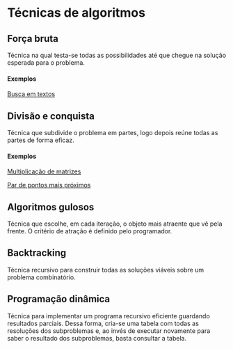 # Técnicas de algoritmos

## Força bruta

Técnica na qual testa-se todas as possibilidades até que chegue na solução esperada para o problema.

#### Exemplos

[Busca em textos](https://github.com/ianbandrade/LAB-III_Algorithms/tree/master/src/Forca_bruta/Busca_em_textos)

## Divisão e conquista

Técnica que subdivide o problema em partes, logo depois reúne todas as partes de forma eficaz.

#### Exemplos

[Multiplicação de matrizes](https://github.com/ianbandrade/LAB-III_Algorithms/tree/master/src/Divisao_e_conquista/Soma_de_subconjuntos)

[Par de pontos mais próximos](https://github.com/ianbandrade/LAB-III_Algorithms/tree/master/src/Divisao_e_conquista/Par_de_pontos_mais_proximos)

## Algoritmos gulosos

Técnica que escolhe, em cada iteração, o objeto mais atraente que vê pela frente. O critério de atração é definido pelo programador.

## Backtracking

Técnica recursivo para construir todas as soluções viáveis sobre um problema combinatório.

## Programação dinâmica

Técnica para implementar um programa recursivo eficiente guardando resultados parciais. Dessa forma, cria-se uma tabela com todas as resoluções dos subproblemas e, ao invés de executar novamente para saber o resultado dos subproblemas, basta consultar a tabela.

